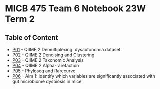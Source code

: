 # MICB 475 Team 6 Notebook 23W Term 2 


## Table of Content
  * [P01](/Notebook/P01.md) - QIIME 2 Demultiplexing: dysautonomia dataset
  * [P02](/Notebook/P02.md) - QIIME 2 Denoising and Clustering
  * [P03](/Notebook/P03.md) - QIIME 2 Taxonomic Analysis
  * [P04](/Notebook/P04.md) - QIIME 2 Alpha-rarefaction
  * [P05](/Notebook/P05.md) - Phyloseq and Rarecurve
  * [P06](/Notebook/P06.md) - Aim 1: Identify which variables are significantly associated with gut microbiome dysbiosis in mice
